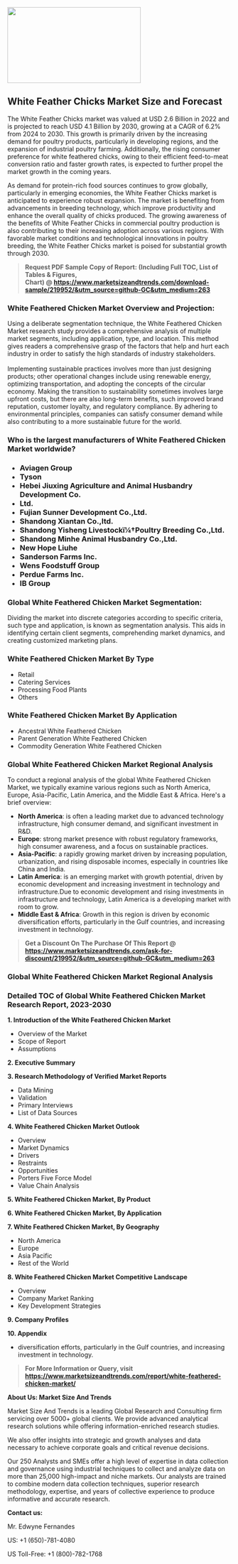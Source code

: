 <p><img class="alignnone size-medium wp-image-20088" src="https://ffe5etoiles.com/wp-content/uploads/2024/12/MST1-300x171.png" alt="" width="300" height="171" /></p><h2>White Feather Chicks Market Size and Forecast</h2><p>The White Feather Chicks market was valued at USD 2.6 Billion in 2022 and is projected to reach USD 4.1 Billion by 2030, growing at a CAGR of 6.2% from 2024 to 2030. This growth is primarily driven by the increasing demand for poultry products, particularly in developing regions, and the expansion of industrial poultry farming. Additionally, the rising consumer preference for white feathered chicks, owing to their efficient feed-to-meat conversion ratio and faster growth rates, is expected to further propel the market growth in the coming years.</p><p>As demand for protein-rich food sources continues to grow globally, particularly in emerging economies, the White Feather Chicks market is anticipated to experience robust expansion. The market is benefiting from advancements in breeding technology, which improve productivity and enhance the overall quality of chicks produced. The growing awareness of the benefits of White Feather Chicks in commercial poultry production is also contributing to their increasing adoption across various regions. With favorable market conditions and technological innovations in poultry breeding, the White Feather Chicks market is poised for substantial growth through 2030.</p></p><blockquote id="" class=""><strong>Request PDF Sample Copy of Report: (Including Full TOC, List of Tables &amp; Figures, Chart)&nbsp;@&nbsp;<strong><a href="https://www.marketsizeandtrends.com/download-sample/219952/&utm_source=github-GC&utm_medium=263" target="_blank">https://www.marketsizeandtrends.com/download-sample/219952/&utm_source=github-GC&utm_medium=263</a></strong></strong></blockquote><h3 id="" class="">White Feathered Chicken Market&nbsp;Overview and Projection:</h3><p id="" class="">Using a deliberate segmentation technique, the White Feathered Chicken Market research study provides a comprehensive analysis of multiple market segments, including application, type, and location. This method gives readers a comprehensive grasp of the factors that help and hurt each industry in order to satisfy the high standards of industry stakeholders. <br /> <br />Implementing sustainable practices involves more than just designing products; other operational changes include using renewable energy, optimizing transportation, and adopting the concepts of the circular economy. Making the transition to sustainability sometimes involves large upfront costs, but there are also long-term benefits, such improved brand reputation, customer loyalty, and regulatory compliance. By adhering to environmental principles, companies can satisfy consumer demand while also contributing to a more sustainable future for the world.</p><h3 id="" class="">Who is the largest manufacturers of&nbsp;White Feathered Chicken Market worldwide?</h3><h3 class=""><p><ul><li>Aviagen Group </li><li> Tyson </li><li> Hebei Jiuxing Agriculture and Animal Husbandry Development Co. </li><li> Ltd. </li><li> Fujian Sunner Development Co.,Ltd. </li><li> Shandong Xiantan Co.,ltd. </li><li> Shandong Yisheng Livestockï¼†Poultry Breeding Co.,Ltd. </li><li> Shandong Minhe Animal Husbandry Co.,Ltd. </li><li> New Hope Liuhe </li><li> Sanderson Farms Inc. </li><li> Wens Foodstuff Group </li><li> Perdue Farms Inc. </li><li> IB Group</li></ul></p></h3><h3 id="" class="">Global&nbsp;White Feathered Chicken Market Segmentation:</h3><p id="" class="">Dividing the market into discrete categories according to specific criteria, such type and application, is known as segmentation analysis. This aids in identifying certain client segments, comprehending market dynamics, and creating customized marketing plans.</p><h3 id="" class="">White Feathered Chicken Market&nbsp;By Type</h3><p><p><ul><li>Retail</li><li> Catering Services</li><li> Processing Food Plants</li><li> Others</p></li></ul></p></p><h3 id="" class="">White Feathered Chicken Market&nbsp;By Application</h3><p class=""><p><ul><li>Ancestral White Feathered Chicken</li><li> Parent Generation White Feathered Chicken</li><li> Commodity Generation White Feathered Chicken</li></ul></p></p><h3 id="" class="">Global White Feathered Chicken Market Regional Analysis</h3><p id="" class="">To conduct a regional analysis of the global White Feathered Chicken Market, we typically examine various regions such as North America, Europe, Asia-Pacific, Latin America, and the Middle East &amp; Africa. Here's a brief overview:</p><ul><li><strong>North America</strong>: is often a leading market due to advanced technology infrastructure, high consumer demand, and significant investment in R&amp;D.</li><li><strong>Europe</strong>: strong market presence with robust regulatory frameworks, high consumer awareness, and a focus on sustainable practices.</li><li><strong>Asia-Pacific</strong>: a rapidly growing market driven by increasing population, urbanization, and rising disposable incomes, especially in countries like China and India.</li><li><strong>Latin America</strong>: is an emerging market with growth potential, driven by economic development and increasing investment in technology and infrastructure.Due to economic development and rising investments in infrastructure and technology, Latin America is a developing market with room to grow.</li><li><strong>Middle East &amp; Africa</strong>: Growth in this region is driven by economic diversification efforts, particularly in the Gulf countries, and increasing investment in technology.</li></ul><blockquote id="" class=""><strong>Get a Discount On The Purchase Of This Report @ <strong><a href="https://www.marketsizeandtrends.com/ask-for-discount/219952/&utm_source=github-GC&utm_medium=263" target="_blank">https://www.marketsizeandtrends.com/ask-for-discount/219952/&utm_source=github-GC&utm_medium=263</a></strong></strong></blockquote><h3 id="" class="">Global White Feathered Chicken Market Regional Analysis</h3><h3 id="" class="">Detailed TOC of Global White Feathered Chicken Market Research Report, 2023-2030</h3><p id="" class=""><strong>1. Introduction of the White Feathered Chicken Market</strong></p><ul><li>Overview of the Market</li><li>Scope of Report</li><li>Assumptions</li></ul><p id="" class=""><strong>2. Executive Summary</strong></p><p id="" class=""><strong>3. Research Methodology of Verified Market Reports</strong></p><ul><li>Data Mining</li><li>Validation</li><li>Primary Interviews</li><li>List of Data Sources</li></ul><p id="" class=""><strong>4. White Feathered Chicken Market Outlook</strong></p><ul><li>Overview</li><li>Market Dynamics</li><li>Drivers</li><li>Restraints</li><li>Opportunities</li><li>Porters Five Force Model</li><li>Value Chain Analysis</li></ul><p id="" class=""><strong>5. White Feathered Chicken Market, By Product</strong></p><p id="" class=""><strong>6. White Feathered Chicken Market, By Application</strong></p><p id="" class=""><strong>7. White Feathered Chicken Market, By Geography</strong></p><ul><li>North America</li><li>Europe</li><li>Asia Pacific</li><li>Rest of the World</li></ul><p id="" class=""><strong>8. White Feathered Chicken Market Competitive Landscape</strong></p><ul><li>Overview</li><li>Company Market Ranking</li><li>Key Development Strategies</li></ul><p id="" class=""><strong>9. Company Profiles</strong></p><p id="" class=""><strong>10. Appendix</strong></p><ul><li>diversification efforts, particularly in the Gulf countries, and increasing investment in technology.</li></ul><blockquote id="" class=""><strong>For More Information or Query, visit <strong><strong><a href="https://www.marketsizeandtrends.com/report/white-feathered-chicken-market/" target="_blank">https://www.marketsizeandtrends.com/report/white-feathered-chicken-market/</a></strong></strong></strong></blockquote><p id="" class=""><strong>About Us: Market Size And Trends</strong></p><p id="" class="">Market Size And Trends is a leading Global Research and Consulting firm servicing over 5000+ global clients. We provide advanced analytical research solutions while offering information-enriched research studies.</p><p id="" class="">We also offer insights into strategic and growth analyses and data necessary to achieve corporate goals and critical revenue decisions.</p><p id="" class="">Our 250 Analysts and SMEs offer a high level of expertise in data collection and governance using industrial techniques to collect and analyze data on more than 25,000 high-impact and niche markets. Our analysts are trained to combine modern data collection techniques, superior research methodology, expertise, and years of collective experience to produce informative and accurate research.</p><p id="" class=""><strong>Contact us:</strong></p><p id="" class="">Mr. Edwyne Fernandes</p><p id="" class="">US: +1 (650)-781-4080</p><p id="" class="">US Toll-Free: +1 (800)-782-1768</p>
